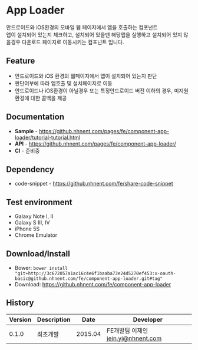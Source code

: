 App Loader
======================
안드로이드와 iOS환경의 모바일 웹 페이지에서 앱을 호출하는 컴포넌트<br>
앱이 설치되어 있는지 체크하고, 설치되어 있을땐 해당앱을 실행하고 설치되어 있지 않을경우 다운로드 페이지로 이동시키는 컴포넌트 입니다.

## Feature
* 안드로이드와 iOS 환경의 웹페이지에서 앱이 설치되어 있는지 판단
* 판단여부에 따라 앱호출 및 설치페이지로 이동
* 안드로이드나 iOS환경이 아닐경우 또는 특정안드로이드 버전 이하의 경우, 미지원 환경에 대한 콜백을 제공

## Documentation
* **Sample** - https://github.nhnent.com/pages/fe/component-app-loader/tutorial-tutorial.html
* **API** - https://github.nhnent.com/pages/fe/component-app-loader/
* **CI** - 준비중

## Dependency
* code-snippet - https://github.nhnent.com/fe/share-code-snippet

## Test environment
* Galaxy Note I, II
* Galaxy S III, IV
* iPhone 5S
* Chrome Emulator

## Download/Install
* Bower: `bower install "git+http://3c672057a1ac16c4e6f1baaba73e24d5270ef453:x-oauth-basic@github.nhnent.com/fe/component-app-loader.git#tag"`
* Download: https://github.nhnent.com/fe/component-app-loader

## History
| Version | Description | Date | Developer |
| ---- | ---- | ---- | ---- |
| 0.1.0 | 최초개발 | 2015.04 | FE개발팀 이제인 <jein.yi@nhnent.com> |
